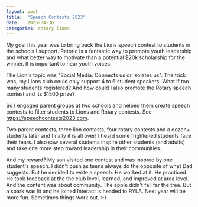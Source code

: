 ```yaml
---
layout: post
title:  "Speech Contests 2023"
date:   2023-04-30
categories: rotary lions
---
```

My goal this year was to bring back the Lions speech contest to students in the schools I support. Retoric is a fantastic way to promote youth leadership and what better way to motivate than a potential $20k scholarship for the winner. It is important to hear youth voices.

The Lion's topic was "Social Media: Connects us or Isolates us". The trick was, my Lions club could only support 4 to 6 student speakers. What if too many students registered? And how could I also promote the Rotary speech contest and its $1500 prize?

So I engaged parent groups at two schools and helped them create speech contests to filter students to Lions and Rotary contests. See https://speechcontests2023.com.

Two parent contests, three lion contests, four rotary contests and a dozen+ students later and finally it is all over!  I heard some frightened students face their fears. I also saw several students inspire other students (and adults) and take one more step toward leadership in their communities.

And my reward? My son visited one contest and was inspred by one student's speech. I didn't push as teens always do the opposite of what Dad suggests. But he decided to write a speech. He worked at it. He practiced. He took feedback at the the club level, learned, and improved at area level. And the content was about community. The apple didn't fall far the tree. But a spark was lit and he joined Interact is headed to RYLA. Next year will be more fun. Sometimes things work out. :-)
